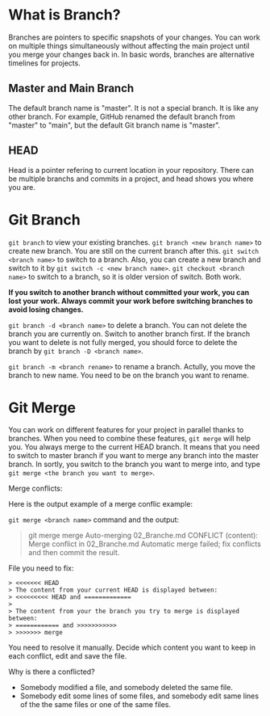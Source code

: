 # What is Branch?
Branches are pointers to specific snapshots of your changes. You can work on multiple things simultaneously without affecting the main project until you merge your changes back in. In basic words, branches are alternative timelines for projects.

## Master and Main Branch
The default branch name is "master". It is not a special branch. It is like any other branch. For example, GitHub renamed the default branch from "master" to "main", but the default Git branch name is "master".

## HEAD
Head is a pointer refering to current location in your repository. There can be multiple branchs and commits in a project, and head shows you where you are.

# Git Branch
`git branch` to view your existing branches.
`git branch <new branch name>` to create new branch. You are still on the current branch after this.
`git switch <branch name>` to switch to a branch. Also, you can create a new branch and switch to it by `git switch -c <new branch name>`.
`git checkout <branch name>` to switch to a branch, so it is older version of switch. Both work.

__If you switch to another branch without committed your work, you can lost your work. Always commit your work before switching branches to avoid losing changes.__

`git branch -d <branch name>` to delete a branch. You can not delete the branch you are currently on. Switch to another branch first. If the branch you want to delete is not fully merged, you should force to delete the branch by `git branch -D <branch name>`.

`git branch -m <branch rename>` to rename a branch. Actully, you move the branch to new name. You need to be on the branch you want to rename.

# Git Merge
You can work on different features for your project in parallel thanks to branches. When you need to combine these features, `git merge` will help you. You always merge to the current HEAD branch. It means that you need to switch to master branch if you want to merge any branch into the master branch. In sortly, you switch to the branch you want to merge into, and type `git merge <the branch you want to merge>`.


Merge conflicts:

Here is the output example of a merge conflic example:

`git merge <branch name>` command and the output:
> git merge merge
> Auto-merging 02_Branche.md
> CONFLICT (content): Merge conflict in 02_Branche.md
> Automatic merge failed; fix conflicts and then commit the result.

File you need to fix:
```
> <<<<<<< HEAD
> The content from your current HEAD is displayed between:
> <<<<<<<<< HEAD and =============
> 
> The content from your the branch you try to merge is displayed between:
> ============ and >>>>>>>>>>>
> >>>>>>> merge
```

You need to resolve it manually. Decide which content you want to keep in each conflict, edit and save the file.

Why is there a conflicted?
* Somebody modified a file, and somebody deleted the same file.
* Somebody edit some lines of some files, and somebody edit same lines of the the same files or one of the same files.

